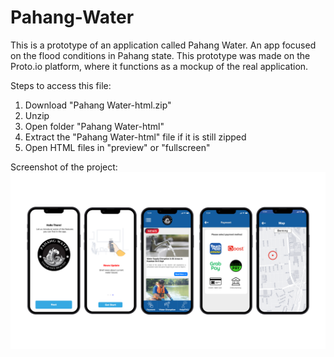 # Pahang-Water
This is a prototype of an application called Pahang Water. An app focused on the flood conditions in Pahang state. This prototype was made on the Proto.io platform, where it functions as a mockup of the real application.

Steps to access this file:
1. Download "Pahang Water-html.zip"
2. Unzip
3. Open folder "Pahang Water-html"
4. Extract the "Pahang Water-html" file if it is still zipped
5. Open HTML files in "preview" or "fullscreen"

Screenshot of the project:
![Alt text](https://github.com/AizadOsman/Pahang-Water/blob/47f32ccb4133b7840c16cae02b47126e1dd2dab2/ss.png)
